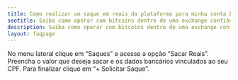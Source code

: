 ```yaml
---
title: Como realizar um saque em reais da plataforma para minha conta bancária?
seotitle: Saiba como operar com bitcoins dentro de uma exchange confiável.
description: Saiba como operar com bitcoins dentro de uma exchange confiável.
layout: faqpage
---
```

No menu lateral clique em “Saques” e acesse a opção “Sacar Reais”. Preencha o valor que deseja sacar e os dados bancários vinculados ao seu CPF. Para finalizar clique em “+ Solicitar Saque”.
